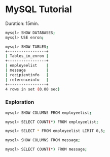 # MySQL Tutorial

Duration: 15min.


```bash
mysql> SHOW DATABASES;
mysql> USE enron;
```


```bash
mysql> SHOW TABLES;
+-----------------+
| Tables_in_enron |
+-----------------+
| employeelist    |
| message         |
| recipientinfo   |
| referenceinfo   |
+-----------------+
4 rows in set (0.00 sec)
```


### Exploration


```bash
mysql> SHOW COLUMNS FROM employeelist;
```


```bash
mysql> SELECT COUNT(*) FROM employeelist;
```

```bash
mysql> SELECT * FROM employeelist LIMIT 0,5;
```



```bash
mysql> SHOW COLUMNS FROM message;
```

```bash
mysql> SELECT COUNT(*) FROM message;
```


